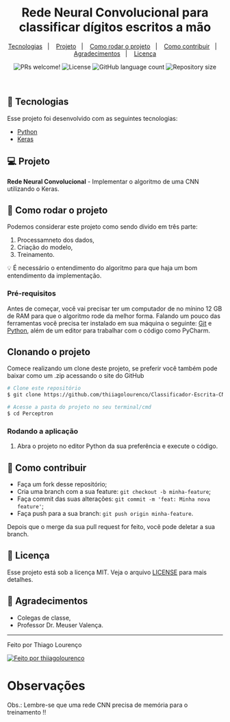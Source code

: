 <h1 align="center">
   Rede Neural Convolucional para classificar dígitos escritos a mão
</h1>

<p align="center">
  <a href="#-tecnologias">Tecnologias</a>&nbsp;&nbsp;&nbsp;|&nbsp;&nbsp;&nbsp;
  <a href="#-projeto">Projeto</a>&nbsp;&nbsp;&nbsp;|&nbsp;&nbsp;&nbsp;
  <a href="#-tecnologias">Como rodar o projeto</a>&nbsp;&nbsp;&nbsp;|&nbsp;&nbsp;&nbsp;
  <a href="#-como-rodar-o-projeto">Como contribuir</a>&nbsp;&nbsp;&nbsp;|&nbsp;&nbsp;&nbsp;
  <a href="#-agradecimentos">Agradecimentos</a>&nbsp;&nbsp;&nbsp;|&nbsp;&nbsp;&nbsp;
  <a href="#-licença">Licença</a>
  
</p>

<p align="center">
 <img src="https://img.shields.io/static/v1?label=PRs&message=welcome&color=7159c1&labelColor=000000" alt="PRs welcome!" />

  <img alt="License" src="https://img.shields.io/static/v1?label=license&message=MIT&color=7159c1&labelColor=000000">

  <img alt="GitHub language count" src="https://img.shields.io/github/languages/count/thiiagolourenco/Classificador-Escrita-CNN?color=%2304D361">

  <img alt="Repository size" src="https://img.shields.io/github/repo-size/thiiagolourenco/Classificador-Escrita-CNN">

</p>

<br>

## 🚀 Tecnologias

Esse projeto foi desenvolvido com as seguintes tecnologias:

- [Python](https://www.python.org/)
- [Keras](https://keras.io/)

## 💻 Projeto

**Rede Neural Convolucional** - Implementar o algoritmo de uma CNN utilizando o Keras.

## 🚀 Como rodar o projeto

Podemos considerar este projeto como sendo divido em três parte:

1. Processamneto dos dados,
2. Criação do modelo,
3. Treinamento.

💡 É necessário o entendimento do algoritmo para que haja um bom entendimento da implementação.

### Pré-requisitos

Antes de começar, você vai precisar ter um computador de no mínino 12 GB de RAM para que o algoritmo rode da melhor forma.
Falando um pouco das ferramentas você precisa ter instalado em sua máquina o seguinte:
[Git](https://git-scm.com) e [Python](https://www.python.org/), além de um editor para trabalhar com o código como PyCharm.

## Clonando o projeto

Comece realizando um clone deste projeto, se preferir você também pode baixar como um .zip acessando o site do GitHub

```bash
# Clone este repositório
$ git clone https://github.com/thiiagolourenco/Classificador-Escrita-CNN

# Acesse a pasta do projeto no seu terminal/cmd
$ cd Perceptron
```

### Rodando a aplicação

1. Abra o projeto no editor Python da sua preferência e execute o código.

## 🤔 Como contribuir

- Faça um fork desse repositório;
- Cria uma branch com a sua feature: `git checkout -b minha-feature`;
- Faça commit das suas alterações: `git commit -m 'feat: Minha nova feature'`;
- Faça push para a sua branch: `git push origin minha-feature`.

Depois que o merge da sua pull request for feito, você pode deletar a sua branch.

## 📝 Licença

Esse projeto está sob a licença MIT. Veja o arquivo [LICENSE](LICENSE.md) para mais detalhes.

## 🙌 Agradecimentos

- Colegas de classe,
- Professor Dr. Meuser Valença.

---

Feito por Thiago Lourenço

<a href="https://www.linkedin.com/in/thiago-lourenço-201053173/">
  <img alt="Feito por thiiagolourenco" src="https://img.shields.io/badge/-LinkedIn-blue?style=flat&logo=Linkedin&logoColor=white&link=https://www.linkedin.com/in/thiago-lourenço-201053173/">
</a>

# Observações

Obs.: Lembre-se que uma rede CNN precisa de memória para o treinamento !!
